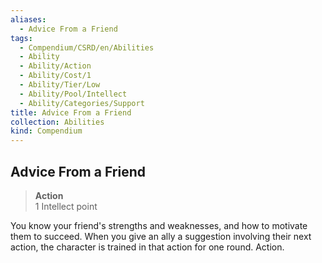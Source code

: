 ```yaml
---
aliases:
  - Advice From a Friend
tags:
  - Compendium/CSRD/en/Abilities
  - Ability
  - Ability/Action
  - Ability/Cost/1
  - Ability/Tier/Low
  - Ability/Pool/Intellect
  - Ability/Categories/Support
title: Advice From a Friend
collection: Abilities
kind: Compendium
---
```

## Advice From a Friend  
>**Action**  
>1 Intellect point
  
You know your friend's strengths and weaknesses, and how to motivate them to succeed. When you give an ally a suggestion involving their next action, the character is trained in that action for one round. Action.